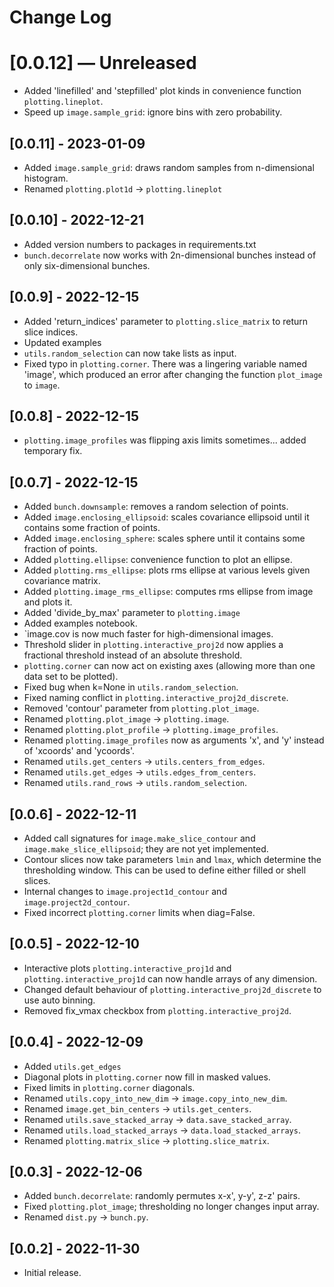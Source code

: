 # Change Log


# [0.0.12] — Unreleased
* Added 'linefilled' and 'stepfilled' plot kinds in convenience function `plotting.lineplot`.
* Speed up `image.sample_grid`: ignore bins with zero probability.


## [0.0.11] - 2023-01-09

* Added `image.sample_grid`: draws random samples from n-dimensional histogram.
* Renamed `plotting.plot1d` &rarr; `plotting.lineplot`


## [0.0.10] - 2022-12-21

* Added version numbers to packages in requirements.txt
* `bunch.decorrelate` now works with 2n-dimensional bunches instead of only six-dimensional bunches.


## [0.0.9] - 2022-12-15

* Added 'return_indices' parameter to `plotting.slice_matrix` to return slice indices.
* Updated examples
* `utils.random_selection` can now take lists as input.
* Fixed typo in `plotting.corner`. There was a lingering variable named 'image', which produced an error after changing the function `plot_image` to `image`. 


## [0.0.8] - 2022-12-15

* `plotting.image_profiles` was flipping axis limits sometimes... added temporary fix.


## [0.0.7] - 2022-12-15

* Added `bunch.downsample`: removes a random selection of points.
* Added `image.enclosing_ellipsoid`: scales covariance ellipsoid until it contains some fraction of points.
* Added `image.enclosing_sphere`: scales sphere until it contains some fraction of points.
* Added `plotting.ellipse`: convenience function to plot an ellipse.
* Added `plotting.rms_ellipse`: plots rms ellipse at various levels given covariance matrix.
* Added `plotting.image_rms_ellipse`: computes rms ellipse from image and plots it.
* Added 'divide_by_max' parameter to `plotting.image`
* Added examples notebook.
* `image.cov is now much faster for high-dimensional images.
* Threshold slider in `plotting.interactive_proj2d` now applies a fractional threshold instead of an absolute threshold.
* `plotting.corner` can now act on existing axes (allowing more than one data set to be plotted).
* Fixed bug when k=None in `utils.random_selection`.
* Fixed naming conflict in `plotting.interactive_proj2d_discrete`.
* Removed 'contour' parameter from `plotting.plot_image`.
* Renamed `plotting.plot_image` &rarr; `plotting.image`.
* Renamed `plotting.plot_profile` &rarr; `plotting.image_profiles`.
* Renamed `plotting.image_profiles` now as arguments 'x', and 'y' instead of 'xcoords' and 'ycoords'.
* Renamed `utils.get_centers` &rarr; `utils.centers_from_edges`.
* Renamed `utils.get_edges` &rarr; `utils.edges_from_centers`.
* Renamed `utils.rand_rows` &rarr; `utils.random_selection`.


## [0.0.6] - 2022-12-11

* Added call signatures for `image.make_slice_contour` and `image.make_slice_ellipsoid`; they are not yet implemented.
* Contour slices now take parameters `lmin` and `lmax`, which determine the thresholding window. This can be used to define either filled or shell slices.
* Internal changes to `image.project1d_contour` and `image.project2d_contour`.
* Fixed incorrect `plotting.corner` limits when diag=False.


## [0.0.5] - 2022-12-10

* Interactive plots `plotting.interactive_proj1d` and `plotting.interactive_proj1d` can now handle arrays of any dimension.
* Changed default behaviour of `plotting.interactive_proj2d_discrete` to use auto binning.
* Removed fix_vmax checkbox from `plotting.interactive_proj2d`.


## [0.0.4] - 2022-12-09

* Added `utils.get_edges`
* Diagonal plots in `plotting.corner` now fill in masked values.
* Fixed limits in `plotting.corner` diagonals.
* Renamed `utils.copy_into_new_dim` &rarr; `image.copy_into_new_dim`.
* Renamed `image.get_bin_centers` &rarr; `utils.get_centers`.
* Renamed `utils.save_stacked_array` &rarr; `data.save_stacked_array`.
* Renamed `utils.load_stacked_arrays` &rarr; `data.load_stacked_arrays`.
* Renamed `plotting.matrix_slice` &rarr; `plotting.slice_matrix`.


## [0.0.3] - 2022-12-06

* Added `bunch.decorrelate`: randomly permutes x-x', y-y', z-z' pairs.
* Fixed `plotting.plot_image`; thresholding no longer changes input array.
* Renamed `dist.py` &rarr; `bunch.py`.

## [0.0.2] - 2022-11-30
* Initial release.
